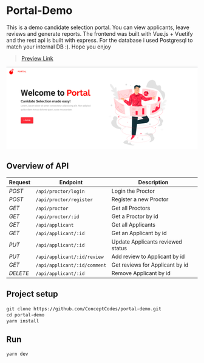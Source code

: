 # Portal-Demo
This is a demo candidate selection portal. You can view applicants, leave reviews and generate reports. The frontend was built with Vue.js + Vuetify and the rest api is built with express. For the database i used Postgresql to match your internal DB :). Hope you  enjoy

> [Preview Link](https://temple-portal.herokuapp.com/#/landing?redirect=%2F)

![](./demo.png)

## Overview of API
| Request   | Endpoint                        | Description
|-----------|---------------------------------|--------------------------------
| *POST*    |  `/api/proctor/login`	        |  Login the Proctor
| *POST*    |  `/api/proctor/register`	    |  Register a new Proctor
| *GET*     |  `/api/proctor`               |  Get all Proctors
| *GET*     |  `/api/proctor/:id`           |  Get a Proctor by id
| *GET*     |  `/api/applicant`             |  Get all Applicants
| *GET*     |  `/api/applicant/:id`         |  Get an Applicant by id
| *PUT*     |  `/api/applicant/:id`         |  Update Applicants reviewed status
| *PUT*     |  `/api/applicant/:id/review`  |  Add review to Applicant by id
| *GET*     |  `/api/applicant/:id/comment` |  Get reviews for Applicant by id
| *DELETE*  |  `/api/applicant/:id`         |  Remove Applicant by id


## Project setup
```
git clone https://github.com/ConceptCodes/portal-demo.git
cd portal-demo
yarn install
```

## Run 
```
yarn dev
```
